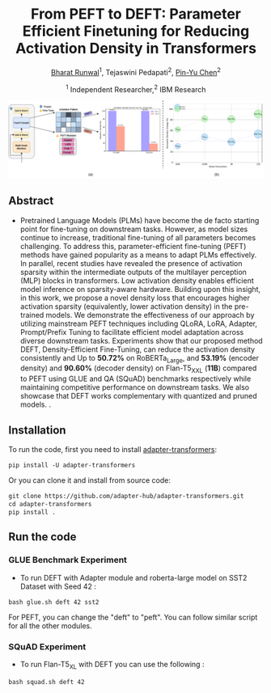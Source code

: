 <h1 align="center">From PEFT to DEFT: Parameter Efficient Finetuning for Reducing Activation Density in Transformers </h1>
<p align="center"> <a href="https://bharat-runwal.github.io/" target="_blank id="website">Bharat Runwal</a><sup>1</sup>, Tejaswini Pedapati<sup>2</sup>, <a href="https://sites.google.com/site/pinyuchenpage/home" target="_blank id="website">Pin-Yu Chen</a><sup>2</sup></p>
<p align="center"><sup>1</sup> Independent Researcher,<sup>2</sup> IBM Research</p>

<!-- <p align="center">
  <a href="https://arxiv.org/pdf/22s08.01853.pdf" alt="ArXiv">
        <img src="https://img.shields.io/badge/Preprint-arXiv-blue.svg" /></a>
</p> -->

<p align="center">
  <img src ="imgs/DEFT.png"  width="1000"/>
</p>

## Abstract 
- Pretrained Language Models (PLMs) have become the de facto starting point for fine-tuning on downstream tasks. However, as model sizes continue to increase, traditional fine-tuning of all parameters becomes challenging. To address this, parameter-efficient fine-tuning (PEFT) methods have gained popularity as a means to adapt PLMs effectively. In parallel, recent studies have revealed the presence of activation sparsity within the intermediate outputs of the multilayer perception (MLP) blocks in transformers. Low activation density enables efficient model inference on sparsity-aware hardware. Building upon this insight, in this work, we propose a novel density loss that encourages higher activation sparsity (equivalently, lower activation density) in the pre-trained models. We demonstrate the effectiveness of our approach by utilizing mainstream PEFT techniques including QLoRA, LoRA, Adapter, Prompt/Prefix Tuning to facilitate efficient model adaptation across diverse downstream tasks. Experiments show that our proposed method DEFT, Density-Efficient Fine-Tuning, can reduce the activation density consistently and Up to **50.72%** on RoBERTa<sub>Large</sub>, and **53.19%** (encoder density) and **90.60%** (decoder density) on Flan-T5<sub>XXL</sub> (**11B**) compared to PEFT using GLUE and QA (SQuAD) benchmarks respectively while maintaining competitive performance on downstream tasks. We also showcase that DEFT works complementary with quantized and pruned models. . 

## Installation
To run the code, first you need to install [adapter-transformers](https://github.com/adapter-hub/adapters/tree/master):
```
pip install -U adapter-transformers
```
Or you can clone it and install from source code:
```
git clone https://github.com/adapter-hub/adapter-transformers.git
cd adapter-transformers
pip install .
```

## Run the code
### GLUE Benchmark Experiment 

- To run DEFT with Adapter module and roberta-large model on SST2 Dataset with Seed 42 :
```
bash glue.sh deft 42 sst2 
```
For PEFT, you can change the "deft" to "peft". 
You can follow similar script for all the other modules.

### SQuAD Experiment

- To run Flan-T5<sub>XL</sub> with DEFT you can use the following :
```
bash squad.sh deft 42 
```

